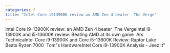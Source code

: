 ```yaml
---
categories: f
title: "Intel Core i913900K review an AMD Zen 4 beater  The Verge"
---
```

Intel Core i9-13900K review: an AMD Zen 4 beater&nbsp;&nbsp;The VergeIntel i9-13900K and i5-13600K review: Beating AMD at its own game&nbsp;&nbsp;Ars TechnicaIntel Core i9-13900K and Core i5-13600K Review: Raptor Lake Beats Ryzen 7000&nbsp;&nbsp;Tom"s HardwareIntel Core i9-13900K Analysis - Jeez It"
